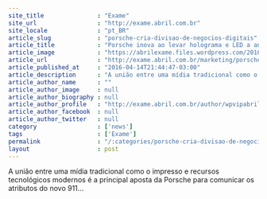 ```yaml
---
site_title               : "Exame"
site_url                 : "http://exame.abril.com.br"
site_locale              : "pt_BR"
article_slug             : "porsche-cria-divisao-de-negocios-digitais"
article_title            : "Porsche inova ao levar holograma e LED a anúncio de revista"
article_image            : "https://abrilexame.files.wordpress.com/2016/09/size_960_16_9_porsche-holograma.jpg?quality=70&strip=all&w=960"
article_url              : "http://exame.abril.com.br/marketing/porsche-inova-ao-levar-holograma-e-led-a-anuncio-de-revista/"
article_published_at     : "2016-04-14T21:44:47-03:00"
article_description      : "A união entre uma mídia tradicional como o impresso e recursos tecnológicos modernos é a principal aposta da Porsche para comunicar os atributos do novo 911..."
article_author_name      : ""
article_author_image     : null
article_author_biography : null
article_author_profile   : "http://exame.abril.com.br/author/wpvipabril/"
article_author_facebook  : null
article_author_twitter   : null
category                 : ['news']
tags                     : ['Exame']
permalink                : "/:categories/porsche-cria-divisao-de-negocios-digitais/"
layout                   : post
---
```


A união entre uma mídia tradicional como o impresso e recursos tecnológicos modernos é a principal aposta da Porsche para comunicar os atributos do novo 911...
